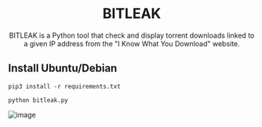 <h1 align="center">BITLEAK</h1>
<p align="center">BITLEAK is a Python tool that check and display torrent downloads linked to a given IP address from the "I Know What You Download" website.</p>

## Install Ubuntu/Debian
```
pip3 install -r requirements.txt
```
```
python bitleak.py
```
![image](https://github.com/user-attachments/assets/33130ee0-a046-420e-9fb0-631a82f8aebc)

